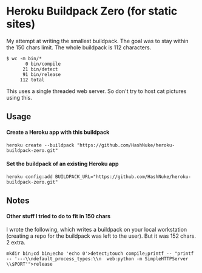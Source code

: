 # Heroku Buildpack Zero (for static sites)

My attempt at writing the smallest buildpack. The goal was to stay within the 150 chars limit. The whole buildpack is 112 characters.

```
$ wc -m bin/*
       0 bin/compile
      21 bin/detect
      91 bin/release
     112 total
```

This uses a single threaded web server. So don't try to host cat pictures using this.

## Usage

#### Create a Heroku app with this buildpack

```
heroku create --buildpack "https://github.com/HashNuke/heroku-buildpack-zero.git"
```

#### Set the buildpack of an existing Heroku app

```
heroku config:add BUILDPACK_URL="https://github.com/HashNuke/heroku-buildpack-zero.git"
```


## Notes

#### Other stuff I tried to do to fit in 150 chars

I wrote the following, which writes a buildpack on your local workstation (creating a repo for the buildpack was left to the user). But it was 152 chars. 2 extra.

```
mkdir bin;cd bin;echo 'echo 0'>detect;touch compile;printf -- "printf -- '---\\ndefault_process_types:\\n  web:python -m SimpleHTTPServer \\$PORT'">release
```
